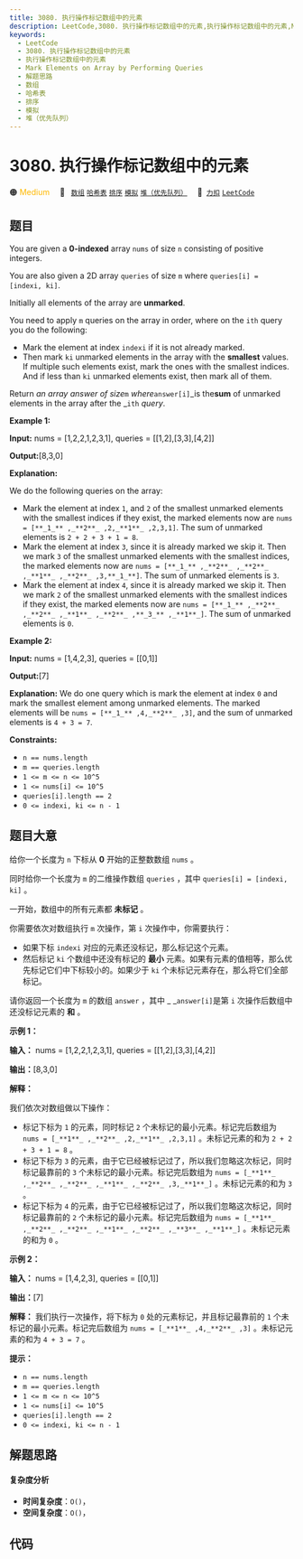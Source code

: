 ```yaml
---
title: 3080. 执行操作标记数组中的元素
description: LeetCode,3080. 执行操作标记数组中的元素,执行操作标记数组中的元素,Mark Elements on Array by Performing Queries,解题思路,数组,哈希表,排序,模拟,堆（优先队列）
keywords:
  - LeetCode
  - 3080. 执行操作标记数组中的元素
  - 执行操作标记数组中的元素
  - Mark Elements on Array by Performing Queries
  - 解题思路
  - 数组
  - 哈希表
  - 排序
  - 模拟
  - 堆（优先队列）
---
```


# 3080. 执行操作标记数组中的元素

🟠 <font color=#ffb800>Medium</font>&emsp; 🔖&ensp; [`数组`](/tag/array.md) [`哈希表`](/tag/hash-table.md) [`排序`](/tag/sorting.md) [`模拟`](/tag/simulation.md) [`堆（优先队列）`](/tag/heap-priority-queue.md)&emsp; 🔗&ensp;[`力扣`](https://leetcode.cn/problems/mark-elements-on-array-by-performing-queries) [`LeetCode`](https://leetcode.com/problems/mark-elements-on-array-by-performing-queries)

## 题目

You are given a **0-indexed** array `nums` of size `n` consisting of positive
integers.

You are also given a 2D array `queries` of size `m` where `queries[i] =
[indexi, ki]`.

Initially all elements of the array are **unmarked**.

You need to apply `m` queries on the array in order, where on the `ith` query
you do the following:

  * Mark the element at index `indexi` if it is not already marked.
  * Then mark `ki` unmarked elements in the array with the **smallest** values. If multiple such elements exist, mark the ones with the smallest indices. And if less than `ki` unmarked elements exist, then mark all of them.

Return _an array answer of size_`m` _where_`answer[i]`_is the**sum** of
unmarked elements in the array after the _`ith` _query_.



**Example 1:**

**Input:** nums = [1,2,2,1,2,3,1], queries = [[1,2],[3,3],[4,2]]

**Output:**[8,3,0]

**Explanation:**

We do the following queries on the array:

  * Mark the element at index `1`, and `2` of the smallest unmarked elements with the smallest indices if they exist, the marked elements now are `nums = [**_1_** ,_**2**_ ,2,_**1**_ ,2,3,1]`. The sum of unmarked elements is `2 + 2 + 3 + 1 = 8`.
  * Mark the element at index `3`, since it is already marked we skip it. Then we mark `3` of the smallest unmarked elements with the smallest indices, the marked elements now are `nums = [**_1_** ,_**2**_ ,_**2**_ ,_**1**_ ,_**2**_ ,3,**_1_**]`. The sum of unmarked elements is `3`.
  * Mark the element at index `4`, since it is already marked we skip it. Then we mark `2` of the smallest unmarked elements with the smallest indices if they exist, the marked elements now are `nums = [**_1_** ,_**2**_ ,_**2**_ ,_**1**_ ,_**2**_ ,**_3_** ,_**1**_]`. The sum of unmarked elements is `0`.

**Example 2:**

**Input:** nums = [1,4,2,3], queries = [[0,1]]

**Output:**[7]

**Explanation:** We do one query which is mark the element at index `0` and
mark the smallest element among unmarked elements. The marked elements will be
`nums = [**_1_** ,4,_**2**_ ,3]`, and the sum of unmarked elements is `4 + 3 =
7`.



**Constraints:**

  * `n == nums.length`
  * `m == queries.length`
  * `1 <= m <= n <= 10^5`
  * `1 <= nums[i] <= 10^5`
  * `queries[i].length == 2`
  * `0 <= indexi, ki <= n - 1`


## 题目大意

给你一个长度为 `n` 下标从 **0**  开始的正整数数组 `nums` 。

同时给你一个长度为 `m` 的二维操作数组 `queries` ，其中 `queries[i] = [indexi, ki]` 。

一开始，数组中的所有元素都 **未标记**  。

你需要依次对数组执行 `m` 次操作，第 `i` 次操作中，你需要执行：

  * 如果下标 `indexi` 对应的元素还没标记，那么标记这个元素。
  * 然后标记 `ki` 个数组中还没有标记的 **最小**  元素。如果有元素的值相等，那么优先标记它们中下标较小的。如果少于 `ki` 个未标记元素存在，那么将它们全部标记。

请你返回一个长度为 `m` 的数组 `answer` ，其中 _ _`answer[i]`是第 `i` 次操作后数组中还没标记元素的 **和**  。



**示例 1：**

**输入：** nums = [1,2,2,1,2,3,1], queries = [[1,2],[3,3],[4,2]]

**输出：**[8,3,0]

**解释：**

我们依次对数组做以下操作：

  * 标记下标为 `1` 的元素，同时标记 `2` 个未标记的最小元素。标记完后数组为 `nums = [_**1**_ ,_**2**_ ,2,_**1**_ ,2,3,1]` 。未标记元素的和为 `2 + 2 + 3 + 1 = 8` 。
  * 标记下标为 `3` 的元素，由于它已经被标记过了，所以我们忽略这次标记，同时标记最靠前的 `3` 个未标记的最小元素。标记完后数组为 `nums = [_**1**_ ,_**2**_ ,_**2**_ ,_**1**_ ,_**2**_ ,3,_**1**_]` 。未标记元素的和为 `3` 。
  * 标记下标为 `4` 的元素，由于它已经被标记过了，所以我们忽略这次标记，同时标记最靠前的 `2` 个未标记的最小元素。标记完后数组为 `nums = [_**1**_ ,_**2**_ ,_**2**_ ,_**1**_ ,_**2**_ ,_**3**_ ,_**1**_]` 。未标记元素的和为 `0` 。

**示例 2：**

**输入：** nums = [1,4,2,3], queries = [[0,1]]

**输出：**[7]

**解释：** 我们执行一次操作，将下标为 `0` 处的元素标记，并且标记最靠前的 `1` 个未标记的最小元素。标记完后数组为 `nums =
[_**1**_ ,4,_**2**_ ,3]` 。未标记元素的和为 `4 + 3 = 7` 。



**提示：**

  * `n == nums.length`
  * `m == queries.length`
  * `1 <= m <= n <= 10^5`
  * `1 <= nums[i] <= 10^5`
  * `queries[i].length == 2`
  * `0 <= indexi, ki <= n - 1`


## 解题思路

#### 复杂度分析

- **时间复杂度**：`O()`，
- **空间复杂度**：`O()`，

## 代码

```javascript

```